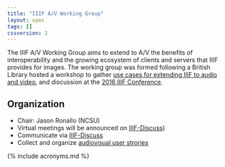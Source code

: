 ```yaml
---
title: "IIIF A/V Working Group"
layout: spec
tags: []
cssversion: 2
---
```


The IIIF A/V Working Group aims to extend to A/V the benefits of interoperability and the growing ecosystem of clients and servers that IIIF provides for images. The working group was formed following a 
 British Library hosted a workshop to gather [use cases for extending IIIF to audio and video][bl-workshop-2016-04], and discussion at the [2016 IIIF Conference][iiif-conf-2016].

## Organization

  * Chair: Jason Ronallo (NCSU)
  * Virtual meetings will be announced on [IIIF-Discuss][iiif-discuss])
  * Communicate via [IIIF-Discuss][iiif-discuss]
  * Collect and organize [audiovisual user strories][av-user-stories]

[av-user-stories]: https://github.com/IIIF/iiif-stories/issues?q=is%3Aopen+is%3Aissue+label%3AA%2FV "Audiovisual User Stories"
[bl-workshop-2016-04]: https://goo.gl/iVXEFD "Use cases and notes from April 2015 workshop at British Library"
[iiif-conf-2016]: /event/2016/newyork/#wednesday "IIIF Conference 2016"
[events]: /event "IIIF Events"
[iiif-discuss]: https://groups.google.com/forum/#!forum/iiif-discuss "IIIF-Discuss Forum"


{% include acronyms.md %}
